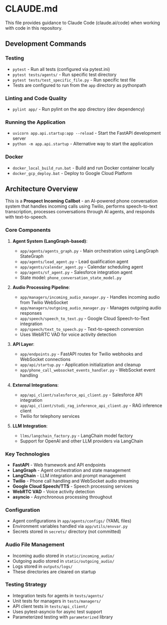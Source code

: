 # CLAUDE.md

This file provides guidance to Claude Code (claude.ai/code) when working with code in this repository.

## Development Commands

### Testing
- `pytest` - Run all tests (configured via pytest.ini)
- `pytest tests/agents/` - Run specific test directory
- `pytest tests/test_specific_file.py` - Run specific test file
- Tests are configured to run from the `app` directory as pythonpath

### Linting and Code Quality
- `pylint app/` - Run pylint on the app directory (dev dependency)

### Running the Application
- `uvicorn app.api.startup:app --reload` - Start the FastAPI development server
- `python -m app.api.startup` - Alternative way to start the application

### Docker
- `docker_local_build_run.bat` - Build and run Docker container locally
- `docker_gcp_deploy.bat` - Deploy to Google Cloud Platform

## Architecture Overview

This is a **Prospect Incoming Callbot** - an AI-powered phone conversation system that handles incoming calls using Twilio, performs speech-to-text transcription, processes conversations through AI agents, and responds with text-to-speech.

### Core Components

1. **Agent System (LangGraph-based)**:
   - `app/agents/agents_graph.py` - Main orchestration using LangGraph StateGraph
   - `app/agents/lead_agent.py` - Lead qualification agent
   - `app/agents/calendar_agent.py` - Calendar scheduling agent  
   - `app/agents/sf_agent.py` - Salesforce integration agent
   - State model: `phone_conversation_state_model.py`

2. **Audio Processing Pipeline**:
   - `app/managers/incoming_audio_manager.py` - Handles incoming audio from Twilio WebSocket
   - `app/managers/outgoing_audio_manager.py` - Manages outgoing audio responses
   - `app/speech/speech_to_text.py` - Google Cloud Speech-to-Text integration
   - `app/speech/text_to_speech.py` - Text-to-speech conversion
   - Uses WebRTC VAD for voice activity detection

3. **API Layer**:
   - `app/endpoints.py` - FastAPI routes for Twilio webhooks and WebSocket connections
   - `app/api/startup.py` - Application initialization and cleanup
   - `app/phone_call_websocket_events_handler.py` - WebSocket event handling

4. **External Integrations**:
   - `app/api_client/salesforce_api_client.py` - Salesforce API integration
   - `app/api_client/studi_rag_inference_api_client.py` - RAG inference client
   - Twilio for telephony services

5. **LLM Integration**:
   - `llms/langchain_factory.py` - LangChain model factory
   - Support for OpenAI and other LLM providers via LangChain

### Key Technologies
- **FastAPI** - Web framework and API endpoints
- **LangGraph** - Agent orchestration and state management
- **LangChain** - LLM integration and prompt management
- **Twilio** - Phone call handling and WebSocket audio streaming
- **Google Cloud Speech/TTS** - Speech processing services
- **WebRTC VAD** - Voice activity detection
- **asyncio** - Asynchronous processing throughout

### Configuration
- Agent configurations in `app/agents/configs/` (YAML files)
- Environment variables handled via `app/utils/envvar.py`
- Secrets stored in `secrets/` directory (not committed)

### Audio File Management
- Incoming audio stored in `static/incoming_audio/`
- Outgoing audio stored in `static/outgoing_audio/`
- Logs stored in `outputs/logs/`
- These directories are cleared on startup

### Testing Strategy
- Integration tests for agents in `tests/agents/`
- Unit tests for managers in `tests/managers/`
- API client tests in `tests/api_client/`
- Uses pytest-asyncio for async test support
- Parameterized testing with `parameterized` library